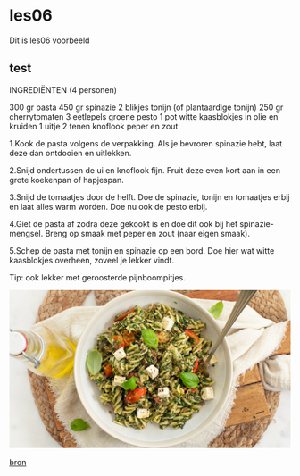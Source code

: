 # les06
Dit is les06 voorbeeld
## test

INGREDIËNTEN (4 personen)

300 gr pasta
450 gr spinazie
2 blikjes tonijn (of plantaardige tonijn)
250 gr cherrytomaten
3 eetlepels groene pesto
1 pot witte kaasblokjes in olie en kruiden
1 uitje
2 tenen knoflook
peper en zout


1.Kook de pasta volgens de verpakking. Als je bevroren spinazie hebt, laat deze dan ontdooien en uitlekken.

2.Snijd ondertussen de ui en knoflook fijn. Fruit deze even kort aan in een grote koekenpan of hapjespan.

3.Snijd de tomaatjes door de helft. Doe de spinazie, tonijn en tomaatjes erbij en laat alles warm worden. Doe nu ook de pesto erbij.


4.Giet de pasta af zodra deze gekookt is en doe dit ook bij het spinazie-mengsel. Breng op smaak met peper en zout (naar eigen smaak).

5.Schep de pasta met tonijn en spinazie op een bord. Doe hier wat witte kaasblokjes overheen, zoveel je lekker vindt.

Tip: ook lekker met geroosterde pijnboompitjes.

![foto](pasta-tonijn-spinazie.jpg)

[bron](https://www.leukerecepten.nl/recepten/pasta-met-tonijn-en-spinazie/)
